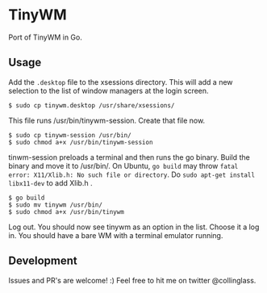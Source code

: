 # TinyWM

Port of TinyWM in Go.

## Usage

Add the ```.desktop``` file to the xsessions directory. This will add a new selection to the list of window managers at the login screen. 

```
$ sudo cp tinywm.desktop /usr/share/xsessions/
```

This file runs /usr/bin/tinywm-session. Create that file now.

```
$ sudo cp tinywm-session /usr/bin/
$ sudo chmod a+x /usr/bin/tinywm-session
```

tinwm-session preloads a terminal and then runs the go binary. Build the binary and move it to /usr/bin/. On Ubuntu, `go build` may throw `fatal error: X11/Xlib.h: No such file or directory`. Do `sudo apt-get install libx11-dev` to add Xlib.h .

```
$ go build
$ sudo mv tinywm /usr/bin/
$ sudo chmod a+x /usr/bin/tinywm
```

Log out. You should now see tinywm as an option in the list. Choose it a log in. You should have a bare WM with a terminal emulator running.

## Development

Issues and PR's are welcome! :) Feel free to hit me on twitter @collinglass.
